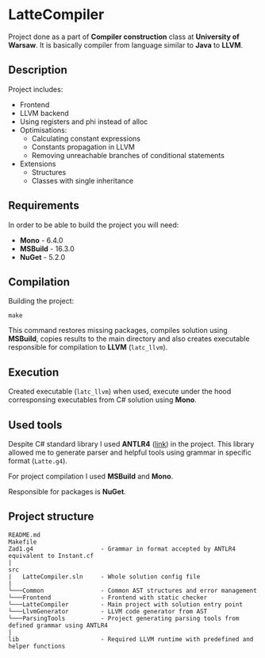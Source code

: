 # LatteCompiler

Project done as a part of **Compiler construction** class at **University of Warsaw**. It is basically compiler from language similar to **Java** to **LLVM**. 

## Description

Project includes:
 - Frontend
 - LLVM backend
 - Using registers and phi instead of alloc
 - Optimisations:
    - Calculating constant expressions
    - Constants propagation in LLVM
    - Removing unreachable branches of conditional statements
 - Extensions
    - Structures
    - Classes with single inheritance

## Requirements

In order to be able to build the project you will need:
- **Mono** - 6.4.0
- **MSBuild** - 16.3.0
- **NuGet** - 5.2.0

## Compilation

Building the project:
```
make
```
This command restores missing packages, compiles solution using **MSBuild**, copies results to the main directory and also creates executable
responsible for compilation to **LLVM** (`latc_llvm`).


## Execution

Created executable (`latc_llvm`) when used, execute under the hood corresponsing executables from C# solution
using **Mono**.

## Used tools

Despite C# standard library I used **ANTLR4** ([link](https://www.antlr.org/)) in the project. This library allowed me to generate
parser and helpful tools using grammar in specific format (`Latte.g4`).

For project compilation I used **MSBuild** and **Mono**.

Responsible for packages is **NuGet**.

## Project structure

```
README.md
Makefile
Zad1.g4                   - Grammar in format accepted by ANTLR4 equivalent to Instant.cf 
|
src
|   LatteCompiler.sln     - Whole solution config file
|
└───Common                - Common AST structures and error management
└───Frontend              - Frontend with static checker
└───LatteCompiler         - Main project with solution entry point
└───LlvmGenerator         - LLVM code generator from AST
└───ParsingTools          - Project generating parsing tools from defined grammar using ANTLR4
|
lib                       - Required LLVM runtime with predefined and helper functions
   
```
